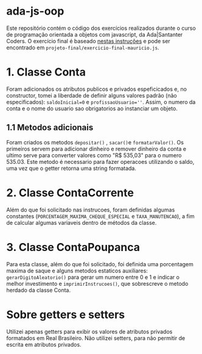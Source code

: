 # ada-js-oop
Este repositório contém o código dos exercícios realizados durante o curso de programação orientada a objetos com javascript, da Ada|Santanter Coders. O exercício final é baseado [nestas instruções](https://and-lz.notion.site/Exerc-cio-Final-de-OOP-em-JavaScript-3feb1170e3a844c487fe8707fabb5e4f) e pode ser encontrado em ```projeto-final/exercicio-final-mauricio.js```.

# 1. Classe Conta
Foram adicionados os atributos publicos e privados espeficicados e, no constructor, tomei a liberdade de definir alguns valores padrão (não especificados): ```saldoInicial=0``` e ```profissaoUsuario=''```. Assim, o numero da conta e o nome do usuario sao obrigatorios ao instanciar um objeto.

## 1.1 Metodos adicionais
Foram criados os metodos ```depositar()``` , ```sacar()```e ```formatarValor()```. Os primeiros servem para adicionar dinheiro e remover dinheiro da conta e ultimo serve para converter valores como "R$ 535,03" para o numero 535.03. Este metodo é necessario para fazer operacoes utilizando o saldo, uma vez que o getter retorna uma string formatada.

# 2. Classe ContaCorrente
Além do que foi solicitado nas instrucoes, foram definidas algumas constantes (```PORCENTAGEM_MAXIMA_CHEQUE_ESPECIAL``` e ```TAXA_MANUTENCAO```), a fim de calcular algumas variaveis dentro de métodos da classe.

# 3. Classe ContaPoupanca
Para esta classe, além do que foi solicitado, foi definida uma porcentagem maxima de saque e alguns metodos estaticos auxiliares: ```gerarDigitoAleatorio()``` para gerar um numero entre 0 e 1 e indicar o melhor investimento e ```imprimirInstrucoes()```, que sobrescreve o metodo herdado da classe Conta.

# Sobre getters e setters
Utilizei apenas getters para exibir os valores de atributos privados formatados em Real Brasileiro. Não utilizei setters, para não permitir de escrita em atributos privados.  
